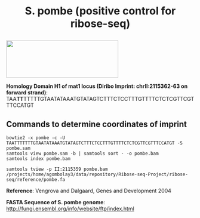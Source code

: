 <h1><p align="center">S. pombe (positive control for ribose-seq)</p></h1>

<img src="https://github.com/agombolay/Ribose-seq-Project/blob/master/ribose-seq/results/pombe.png?raw=true" width="300px" height="100px" />

**Homology Domain H1 of mat1 locus (Diribo Imprint: chrII:2115362-63 on forward strand)**:
TAA**TT**TTTTTGTAATATAAATGTATAGTCTTTCTCCTTTGTTTTCTCTCGTTCGTTTCCATGT

## Commands to determine coordinates of imprint
```
bowtie2 -x pombe -c -U TAATTTTTTTGTAATATAAATGTATAGTCTTTCTCCTTTGTTTTCTCTCGTTCGTTTCCATGT -S pombe.sam
samtools view pombe.sam -b | samtools sort - -o pombe.bam
samtools index pombe.bam
```
```
samtools tview -p II:2115359 pombe.bam /projects/home/agombolay3/data/repository/Ribose-seq-Project/ribose-seq/reference/pombe.fa
```

**Reference**:
Vengrova and Dalgaard, Genes and Development 2004

**FASTA Sequence of S. pombe genome**:  
http://fungi.ensembl.org/info/website/ftp/index.html
